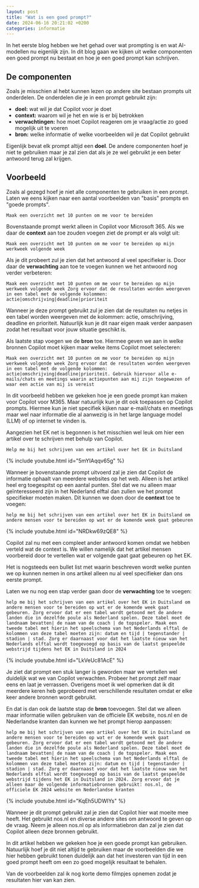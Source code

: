 ```yaml
---
layout: post
title: "Wat is een goed prompt?"
date: 2024-06-16 20:21:02 +0200
categories: informatie
---
```


In het eerste blog hebben we het gehad over wat prompting is en wat AI-modellen nu eigenlijk zijn. In dit blog gaan we kijken uit welke componenten een goed prompt nu bestaat en hoe je een goed prompt kan schrijven.

## De componenten

Zoals je misschien al hebt kunnen lezen op andere site bestaan prompts uit onderdelen. De onderdelen die je in een prompt gebruikt zijn:

- **doel:** wat wil je dat Copilot voor je doet
- **context:** waarom wil je het en wie is er bij betrokken
- **verwachtingen:** hoe moet Copilot reageren om je vraag/actie zo goed mogelijk uit te voeren
- **bron:** welke informatie of welke voorbeelden wil je dat Copilot gebruikt

Eigenlijk bevat elk prompt altijd een **doel**. De andere componenten hoef je niet te gebruiken maar je zal zien dat als je ze wel gebruikt je een beter antwoord terug zal krijgen.

## Voorbeeld

Zoals al gezegd hoef je niet alle componenten te gebruiken in een prompt. Laten we eens kijken naar een aantal voorbeelden van "basis" prompts en "goede prompts".

`Maak een overzicht met 10 punten om me voor te bereiden`

Bovenstaande prompt werkt alleen in Copilot voor Microsoft 365. Als we daar de **context** aan toe zouden voegen ziet de prompt er als volgt uit:

`Maak een overzicht met 10 punten om me voor te bereiden op mijn werkweek volgende week`

Als je dit probeert zul je zien dat het antwoord al veel specifieker is. Door daar de **verwachting** aan toe te voegen kunnen we het antwoord nog verder verbeteren:

`Maak een overzicht met 10 punten om me voor te bereiden op mijn werkweek volgende week Zorg ervoor dat de resultaten worden weergeven in een tabel met de volgende kolommen: actie|omschrijving|deadline|prioriteit`

Wanneer je deze prompt gebruikt zul je zien dat de resultaten nu netjes in een tabel worden weergeven met de kolommen: actie, omschrijving, deadline en prioriteit. Natuurlijk kun je dit naar eigen maak verder aanpasen zodat het resultaat voor jouw situatie geschikt is.

Als laatste stap voegen we de **bron** toe. Hiermee geven we aan in welke bronnen Copilot moet kijken maar welke items Copilot moet selecteren:

`Maak een overzicht met 10 punten om me voor te bereiden op mijn werkweek volgende week Zorg ervoor dat de resultaten worden weergeven in een tabel met de volgende kolommen: actie|omschrijving|deadline|prioriteit. Gebruik hiervoor alle e-mails/chats en meetings waarin actiepunten aan mij zijn toegewezen of waar een actie van mij is vereist`

In dit voorbeeld hebben we gekeken hoe je een goede prompt kan maken voor Copilot voor M365. Maar natuurlijk kun je dit ook toepassen op Copilot prompts. Hiermee kun je niet specifiek kijken naar e-mail/chats en meetings maar wel naar informatie die al aanwezig is in het large language model (LLM) of op internet te vinden is.

Aangezien het EK net is begonnen is het misschien wel leuk om hier een artikel over te schrijven met behulp van Copilot.

`Help me bij het schrijven van een artikel over het EK in Duitsland`

{% include youtube.html id="5mYIAqqv65g" %}

Wanneer je bovenstaande prompt uitvoerd zal je zien dat Copilot de informatie ophaalt van meerdere websites op het web. Alleen is het artikel heel erg toegespitst op een aantal punten. Stel dat we nu alleen maar geïnteresseerd zijn in het Nederland elftal dan zullen we het prompt specifieker moeten maken. Dit kunnen we doen door de **context** toe te voegen:

`help me bij het schrijven van een artikel over het EK in Duitsland om andere mensen voor te bereiden op wat er de komende week gaat gebeuren`

{% include youtube.html id="NRDkw69zQE8" %}

Copilot zal nu met een compleet ander antwoord komen omdat we hebben verteld wat de context is. We willen namelijk dat het artikel mensen voorbereid door te vertellen wat er volgende gaat gaat gebeuren op het EK.

Het is nogsteeds een bullet list met waarin beschreven wordt welke punten we op kunnen nemen in ons artikel alleen nu al veel specifieker dan ons eerste prompt.

Laten we nu nog een stap verder gaan door de **verwachting** toe te voegen:

`help me bij het schrijven van een artikel over het EK in Duitsland om andere mensen voor te bereiden op wat er de komende week gaat gebeuren. Zorg ervoor dat er een tabel wordt getoond met de andere landen die in dezelfde poule als Nederland spelen. Deze tabel moet de landnaam bevatten| de naam van de coach | de topspeler. Maak een tweede tabel met hierin het speelschema van het Nederlands elftal de kolommen van deze tabel moeten zijn: datum en tijd | tegenstander | stadion | stad. Zorg er daarnaast voor dat het laatste nieuw van het Nederlands elftal wordt toegevoegd op basis van de laatst gespeelde webstrijd tijdens het EK in Duitsland in 2024`

{% include youtube.html id="LkVeUc81AcE" %}

Je ziet dat prompt een stuk langer is geworden maar we vertellen wel duidelijk wat we van Copilot verwachten. Probeer het prompt zelf maar eens en laat je verrassen. Overigens moet ik wel opmerken dat ik dit meerdere keren heb geprobeerd met verschillende resultaten omdat er elke keer andere bronnen wordt gebruikt.

En dat is dan ook de laatste stap de **bron** toevoegen. Stel dat we alleen maar informatie willen gebruiken van de officiele EK website, nos.nl en de Nederlandse kranten dan kunnen we het prompt hierop aanpassen:

`help me bij het schrijven van een artikel over het EK in Duitsland om andere mensen voor te bereiden op wat er de komende week gaat gebeuren. Zorg ervoor dat er een tabel wordt getoond met de andere landen die in dezelfde poule als Nederland spelen. Deze tabel moet de landnaam bevatten| de naam van de coach | de topspeler. Maak een tweede tabel met hierin het speelschema van het Nederlands elftal de kolommen van deze tabel moeten zijn: datum en tijd | tegenstander | stadion | stad. Zorg er daarnaast voor dat het laatste nieuw van het Nederlands elftal wordt toegevoegd op basis van de laatst gespeelde webstrijd tijdens het EK in Duitsland in 2024. Zorg ervoor dat je alleen maar de volgende informatiebronnen gebruikt: nos.nl, de officiele EK 2024 website en Nederlandse kranten`

{% include youtube.html id="KqEh5UDWIYs" %}

Wanneer je dit prompt gebruikt zal je zien dat Copilot hier wat moeite mee heeft. Het gebruikt nos.nl en diverse andere sites om antwoord te geven op de vraag. Neem je alleen nos.nl op als informatiebron dan zal je zien dat Copilot alleen deze bronnen gebruikt.

In dit artikel hebben we gekeken hoe je een goede prompt kan gebruiken. Natuurlijk hoef je dit niet altijd te gebruiken maar de voorbeelden die we hier hebben gebruikt tonen duidelijk aan dat het investeren van tijd in een goed prompt heeft om een zo goed mogelijk resultaat te behalen.

Van de voorbeelden zal ik nog korte demo filmpjes opnemen zodat je resultaten hier van kan zien.
